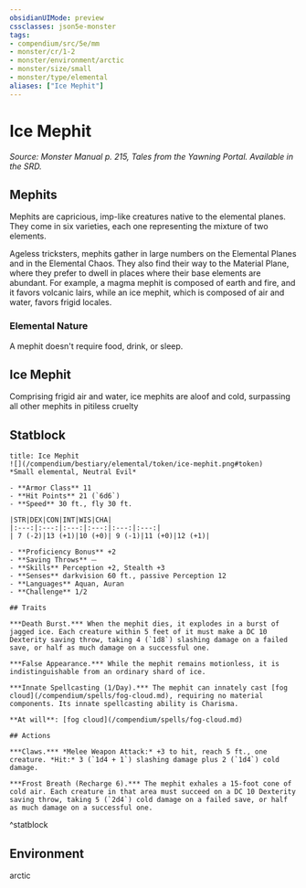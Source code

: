 ```yaml
---
obsidianUIMode: preview
cssclasses: json5e-monster
tags:
- compendium/src/5e/mm
- monster/cr/1-2
- monster/environment/arctic
- monster/size/small
- monster/type/elemental
aliases: ["Ice Mephit"]
---
```

# Ice Mephit
*Source: Monster Manual p. 215, Tales from the Yawning Portal. Available in the SRD.*  

## Mephits

Mephits are capricious, imp-like creatures native to the elemental planes. They come in six varieties, each one representing the mixture of two elements.

Ageless tricksters, mephits gather in large numbers on the Elemental Planes and in the Elemental Chaos. They also find their way to the Material Plane, where they prefer to dwell in places where their base elements are abundant. For example, a magma mephit is composed of earth and fire, and it favors volcanic lairs, while an ice mephit, which is composed of air and water, favors frigid locales.

### Elemental Nature

A mephit doesn't require food, drink, or sleep.

## Ice Mephit

Comprising frigid air and water, ice mephits are aloof and cold, surpassing all other mephits in pitiless cruelty

## Statblock

```ad-statblock
title: Ice Mephit
![](/compendium/bestiary/elemental/token/ice-mephit.png#token)
*Small elemental, Neutral Evil*

- **Armor Class** 11 
- **Hit Points** 21 (`6d6`)
- **Speed** 30 ft., fly 30 ft.

|STR|DEX|CON|INT|WIS|CHA|
|:---:|:---:|:---:|:---:|:---:|:---:|
| 7 (-2)|13 (+1)|10 (+0)| 9 (-1)|11 (+0)|12 (+1)|

- **Proficiency Bonus** +2
- **Saving Throws** ⏤
- **Skills** Perception +2, Stealth +3
- **Senses** darkvision 60 ft., passive Perception 12
- **Languages** Aquan, Auran
- **Challenge** 1/2

## Traits

***Death Burst.*** When the mephit dies, it explodes in a burst of jagged ice. Each creature within 5 feet of it must make a DC 10 Dexterity saving throw, taking 4 (`1d8`) slashing damage on a failed save, or half as much damage on a successful one.

***False Appearance.*** While the mephit remains motionless, it is indistinguishable from an ordinary shard of ice.

***Innate Spellcasting (1/Day).*** The mephit can innately cast [fog cloud](/compendium/spells/fog-cloud.md), requiring no material components. Its innate spellcasting ability is Charisma.

**At will**: [fog cloud](/compendium/spells/fog-cloud.md)

## Actions

***Claws.*** *Melee Weapon Attack:* +3 to hit, reach 5 ft., one creature. *Hit:* 3 (`1d4 + 1`) slashing damage plus 2 (`1d4`) cold damage.

***Frost Breath (Recharge 6).*** The mephit exhales a 15-foot cone of cold air. Each creature in that area must succeed on a DC 10 Dexterity saving throw, taking 5 (`2d4`) cold damage on a failed save, or half as much damage on a successful one.
```
^statblock

## Environment

arctic